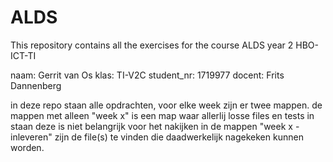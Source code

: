 # ALDS
This repository contains all the exercises for the course ALDS year 2 HBO-ICT-TI

naam: Gerrit van Os
klas: TI-V2C 
student_nr: 1719977
docent: Frits Dannenberg

in deze repo staan alle opdrachten, voor elke week zijn er twee mappen.
de mappen met alleen "week x" is een map waar allerlij losse files en tests in staan deze is niet belangrijk voor het nakijken
in de mappen "week x - inleveren" zijn de file(s) te vinden die daadwerkelijk nagekeken kunnen worden.

